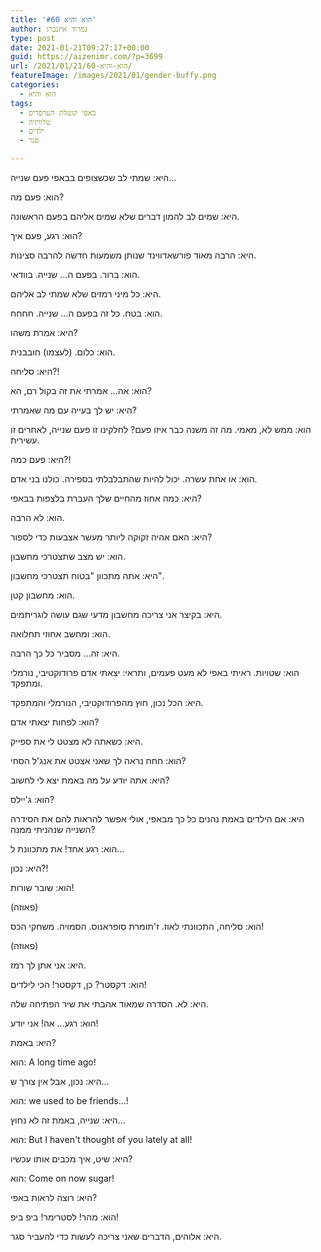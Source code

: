 ```yaml
---
title: 'הוא והיא #60'
author: נמרוד איזנברג
type: post
date: 2021-01-21T09:27:17+00:00
guid: https://aizenimr.com/?p=3699
url: /2021/01/21/הוא-והיא-60/
featureImage: /images/2021/01/gender-buffy.png
categories:
  - הוא והיא
tags:
  - באפי קוטלת הערפדים
  - טלוויזיה
  - ילדים
  - סגר

---
```

היא: שמתי לב שכשצופים בבאפי פעם שנייה&#8230;

הוא: פעם מה?

היא: שמים לב להמון דברים שלא שמים אליהם בפעם הראשונה.

הוא: רגע, פעם איך?

היא: הרבה מאוד פורשאדווינד שנותן משמעות חדשה להרבה סצינות.

הוא: ברור. בפעם ה&#8230; שנייה. בוודאי.

היא: כל מיני רמזים שלא שמתי לב אליהם.

הוא: בטח. כל זה בפעם ה&#8230; שנייה. חחחח.

היא: אמרת משהו?

הוא: כלום. (לעצמו) חובבנית.

היא: סליחה?!

הוא: אה&#8230; אמרתי את זה בקול רם, הא?

היא: יש לך בעייה עם מה שאמרתי?

הוא: ממש לא, מאמי. מה זה משנה כבר איזו פעם? לחלקינו זו פעם שנייה, לאחרים זו עשירית.

היא: פעם כמה?!

הוא: או אחת עשרה. יכול להיות שהתבלבלתי בספירה. כולנו בני אדם.

היא: כמה אחוז מהחיים שלך העברת בלצפות בבאפי?

הוא: לא הרבה.

היא: האם אהיה זקוקה ליותר מעשר אצבעות כדי לספור?

הוא: יש מצב שתצטרכי מחשבון.

היא: אתה מתכוון "בטוח תצטרכי מחשבון".

הוא: מחשבון קטן.

היא: בקיצר אני צריכה מחשבון מדעי שגם עושה לוגריתמים.

הוא: ומחשב אחוזי תחלואה.

היא: זה&#8230; מסביר כל כך הרבה.

הוא: שטויות. ראיתי באפי לא מעט פעמים, ותראי: יצאתי אדם פרודוקטיבי, נורמלי ומתפקד.

היא: הכל נכון, חוץ מהפרודוקטיבי, הנורמלי והמתפקד.

הוא: לפחות יצאתי אדם?

היא: כשאתה לא מצטט לי את ספייק.

הוא: חחח נראה לך שאני אצטט את אנג'ל הסחי?

היא: אתה יודע על מה באמת יצא לי לחשוב?

הוא: ג'יילס?

היא: אם הילדים באמת נהנים כל כך מבאפי, אולי אפשר להראות להם את הסידרה השנייה שנהניתי ממנה?

הוא: רגע אחד! את מתכוונת ל&#8230;

היא: נכון?!

הוא: שובר שורות!

(פאוזה)

הוא: סליחה, התכוונתי לאוז. ז'תומרת סופראנוס. הסמויה. משחקי הכס!

(פאוזה)

היא: אני אתן לך רמז.

הוא: דקסטר? כן, דקסטר! הכי לילדים!

היא: לא. הסדרה שמאוד אהבתי את שיר הפתיחה שלה.

הוא: רגע&#8230; אה! אני יודע!

היא: באמת?

הוא: A long time ago!

היא: נכון, אבל אין צורך ש&#8230;

הוא: we used to be friends&#8230;!

היא: שנייה, באמת זה לא נחוץ&#8230;

הוא: But I haven't thought of you lately at all!

היא: שיט, איך מכבים אותו עכשיו?

הוא: Come on now sugar!

היא: רוצה לראות באפי?

הוא: מהר! לסטרימר! ביפ ביפ!

היא: אלוהים, הדברים שאני צריכה לעשות כדי להעביר סגר.

&nbsp;